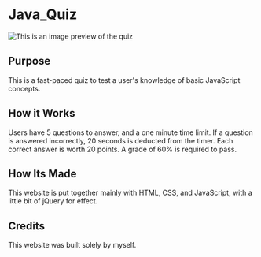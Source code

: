# Java_Quiz

![This is an image preview of the quiz](./assets/images/capture.)

## Purpose
This is a fast-paced quiz to test a user's knowledge of basic JavaScript concepts. 

## How it Works
Users have 5 questions to answer, and a one minute time limit. If a question is answered incorrectly, 20 seconds is deducted from the timer. Each correct answer is worth 20 points. A grade of 60% is required to pass.

## How Its Made
This website is put together mainly with HTML, CSS, and JavaScript, with a little bit of jQuery for effect.

## Credits
This website was built solely by myself.